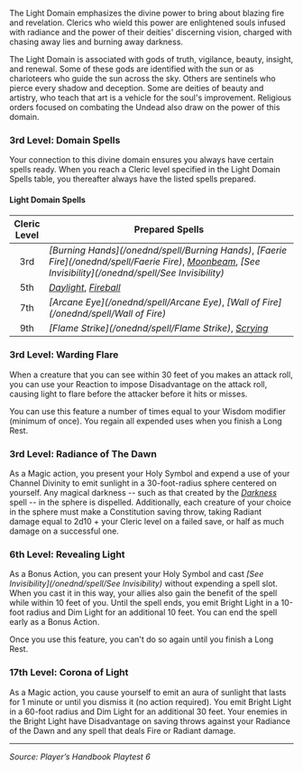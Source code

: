 The Light Domain emphasizes the divine power to bring about blazing fire and revelation. Clerics who wield this power are enlightened souls infused with radiance and the power of their deities' discerning vision, charged with chasing away lies and burning away darkness.

The Light Domain is associated with gods of truth, vigilance, beauty, insight, and renewal. Some of these gods are identified with the sun or as charioteers who guide the sun across the sky. Others are sentinels who pierce every shadow and deception. Some are deities of beauty and artistry, who teach that art is a vehicle for the soul's improvement. Religious orders focused on combating the Undead also draw on the power of this domain.

### 3rd Level: Domain Spells

Your connection to this divine domain ensures you always have certain spells ready. When you reach a Cleric level specified in the Light Domain Spells table, you thereafter always have the listed spells prepared.

#### Light Domain Spells

| Cleric<br>Level | Prepared Spells                                                                                                                                                                        |
|:---------------:|----------------------------------------------------------------------------------------------------------------------------------------------------------------------------------------|
|       3rd       | _[Burning Hands](/onednd/spell/Burning Hands)_, _[Faerie Fire](/onednd/spell/Faerie Fire)_, _[Moonbeam](/onednd/spell/Moonbeam)_, _[See Invisibility](/onednd/spell/See Invisibility)_ |
|       5th       | _[Daylight](/onednd/spell/Daylight)_, _[Fireball](/onednd/spell/Fireball)_                                                                                                             |
|       7th       | _[Arcane Eye](/onednd/spell/Arcane Eye)_, _[Wall of Fire](/onednd/spell/Wall of Fire)_                                                                                                 |
|       9th       | _[Flame Strike](/onednd/spell/Flame Strike)_, _[Scrying](/onednd/spell/Scrying)_                                                                                                       | 

### 3rd Level: Warding Flare

When a creature that you can see within 30 feet of you makes an attack roll, you can use your Reaction to impose Disadvantage on the attack roll, causing light to flare before the attacker before it hits or misses.

You can use this feature a number of times equal to your Wisdom modifier (minimum of once). You regain all expended uses when you finish a Long Rest.

### 3rd Level: Radiance of The Dawn

As a Magic action, you present your Holy Symbol and expend a use of your Channel Divinity to emit sunlight in a 30-foot-radius sphere centered on yourself. Any magical darkness -- such as that created by the _[Darkness](/onednd/spell/Darkness)_ spell -- in the sphere is dispelled. Additionally, each creature of your choice in the sphere must make a Constitution saving throw, taking Radiant damage equal to 2d10 + your Cleric level on a failed save, or half as much damage on a successful one.

### 6th Level: Revealing Light

As a Bonus Action, you can present your Holy Symbol and cast _[See Invisibility](/onednd/spell/See Invisibility)_ without expending a spell slot. When you cast it in this way, your allies also gain the benefit of the spell while within 10 feet of you. Until the spell ends, you emit Bright Light in a 10-foot radius and Dim Light for an additional 10 feet. You can end the spell early as a Bonus Action.

Once you use this feature, you can't do so again until you finish a Long Rest.

### 17th Level: Corona of Light

As a Magic action, you cause yourself to emit an aura of sunlight that lasts for 1 minute or until you dismiss it (no action required). You emit Bright Light in a 60-foot radius and Dim Light for an additional 30 feet. Your enemies in the Bright Light have Disadvantage on saving throws against your Radiance of the Dawn and any spell that deals Fire or Radiant damage.

----

_Source: Player’s Handbook Playtest 6_